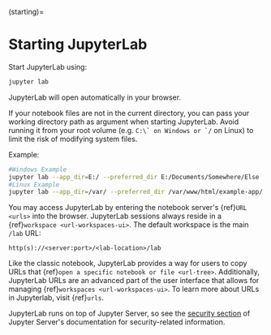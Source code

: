 (starting)=

# Starting JupyterLab

Start JupyterLab using:

```bash
jupyter lab
```

JupyterLab will open automatically in your browser.

If your notebook files are not in the current directory, you can pass your working directory path as argument when starting JupyterLab. Avoid running it from your root volume (e.g. `` C:\` on Windows or `/ `` on Linux) to limit the risk of modifying system files.

Example:

```bash
#Windows Example
jupyter lab --app_dir=E:/ --preferred_dir E:/Documents/Somewhere/Else
#Linux Example
jupyter lab --app_dir=/var/ --preferred_dir /var/www/html/example-app/
```

You may access JupyterLab by entering the notebook server's {ref}`URL <urls>`
into the browser. JupyterLab sessions always reside in a
{ref}`workspace <url-workspaces-ui>`. The default workspace is the main `/lab` URL:

```none
http(s)://<server:port>/<lab-location>/lab
```

Like the classic notebook,
JupyterLab provides a way for users to copy URLs that
{ref}`open a specific notebook or file <url-tree>`. Additionally,
JupyterLab URLs are an advanced part of the user interface that allows for
managing {ref}`workspaces <url-workspaces-ui>`. To learn more about URLs in
Jupyterlab, visit {ref}`urls`.

JupyterLab runs on top of Jupyter Server, so see the [security
section](https://jupyter-server.readthedocs.io/en/latest/operators/security.html)
of Jupyter Server's documentation for security-related information.
